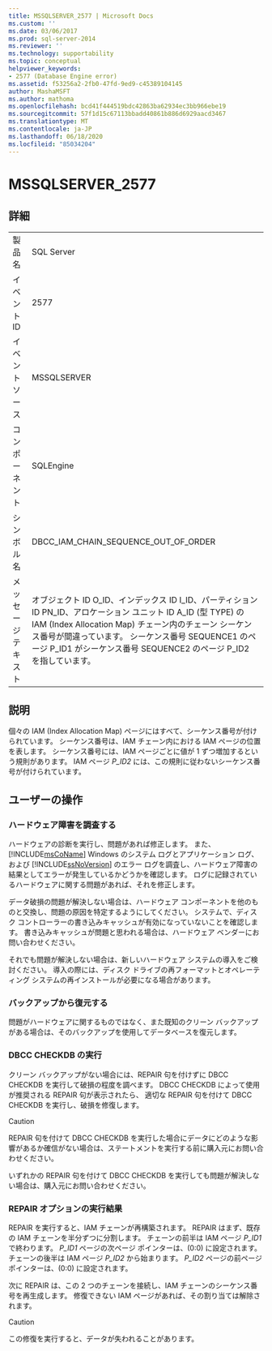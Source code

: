 ```yaml
---
title: MSSQLSERVER_2577 | Microsoft Docs
ms.custom: ''
ms.date: 03/06/2017
ms.prod: sql-server-2014
ms.reviewer: ''
ms.technology: supportability
ms.topic: conceptual
helpviewer_keywords:
- 2577 (Database Engine error)
ms.assetid: f53256a2-2fb0-47fd-9ed9-c45389104145
author: MashaMSFT
ms.author: mathoma
ms.openlocfilehash: bcd41f444519bdc42863ba62934ec3bb966ebe19
ms.sourcegitcommit: 57f1d15c67113bbadd40861b886d6929aacd3467
ms.translationtype: MT
ms.contentlocale: ja-JP
ms.lasthandoff: 06/18/2020
ms.locfileid: "85034204"
---
```

# <a name="mssqlserver_2577"></a>MSSQLSERVER_2577
    
## <a name="details"></a>詳細  
  
|||  
|-|-|  
|製品名|SQL Server|  
|イベント ID|2577|  
|イベント ソース|MSSQLSERVER|  
|コンポーネント|SQLEngine|  
|シンボル名|DBCC_IAM_CHAIN_SEQUENCE_OUT_OF_ORDER|  
|メッセージ テキスト|オブジェクト ID O_ID、インデックス ID I_ID、パーティション ID PN_ID、アロケーション ユニット ID A_ID (型 TYPE) の IAM (Index Allocation Map) チェーン内のチェーン シーケンス番号が間違っています。 シーケンス番号 SEQUENCE1 のページ P_ID1 がシーケンス番号 SEQUENCE2 のページ P_ID2 を指しています。|  
  
## <a name="explanation"></a>説明  
 個々の IAM (Index Allocation Map) ページにはすべて、シーケンス番号が付けられています。 シーケンス番号は、IAM チェーン内における IAM ページの位置を表します。 シーケンス番号には、IAM ページごとに値が 1 ずつ増加するという規則があります。 IAM ページ *P_ID2* には、この規則に従わないシーケンス番号が付けられています。  
  
## <a name="user-action"></a>ユーザーの操作  
  
### <a name="look-for-hardware-failure"></a>ハードウェア障害を調査する  
 ハードウェアの診断を実行し、問題があれば修正します。 また、[!INCLUDE[msCoName](../../includes/msconame-md.md)] Windows のシステム ログとアプリケーション ログ、および [!INCLUDE[ssNoVersion](../../includes/ssnoversion-md.md)] のエラー ログを調査し、ハードウェア障害の結果としてエラーが発生しているかどうかを確認します。 ログに記録されているハードウェアに関する問題があれば、それを修正します。  
  
 データ破損の問題が解決しない場合は、ハードウェア コンポーネントを他のものと交換し、問題の原因を特定するようにしてください。 システムで、ディスク コントローラーの書き込みキャッシュが有効になっていないことを確認します。 書き込みキャッシュが問題と思われる場合は、ハードウェア ベンダーにお問い合わせください。  
  
 それでも問題が解決しない場合は、新しいハードウェア システムの導入をご検討ください。 導入の際には、ディスク ドライブの再フォーマットとオペレーティング システムの再インストールが必要になる場合があります。  
  
### <a name="restore-from-backup"></a>バックアップから復元する  
 問題がハードウェアに関するものではなく、また既知のクリーン バックアップがある場合は、そのバックアップを使用してデータベースを復元します。  
  
### <a name="run-dbcc-checkdb"></a>DBCC CHECKDB の実行  
 クリーン バックアップがない場合には、REPAIR 句を付けずに DBCC CHECKDB を実行して破損の程度を調べます。 DBCC CHECKDB によって使用が推奨される REPAIR 句が表示されたら、 適切な REPAIR 句を付けて DBCC CHECKDB を実行し、破損を修復します。  
  
> [!CAUTION]  
>  REPAIR 句を付けて DBCC CHECKDB を実行した場合にデータにどのような影響があるか確信がない場合は、ステートメントを実行する前に購入元にお問い合わせください。  
  
 いずれかの REPAIR 句を付けて DBCC CHECKDB を実行しても問題が解決しない場合は、購入元にお問い合わせください。  
  
### <a name="results-of-running-repair-options"></a>REPAIR オプションの実行結果  
 REPAIR を実行すると、IAM チェーンが再構築されます。 REPAIR はまず、既存の IAM チェーンを半分ずつに分割します。 チェーンの前半は IAM ページ *P_ID1* で終わります。 *P_ID1* ページの次ページ ポインターは、(0:0) に設定されます。 チェーンの後半は IAM ページ *P_ID2* から始まります。 *P_ID2* ページの前ページ ポインターは、(0:0) に設定されます。  
  
 次に REPAIR は、この 2 つのチェーンを接続し、IAM チェーンのシーケンス番号を再生成します。 修復できない IAM ページがあれば、その割り当ては解除されます。  
  
> [!CAUTION]  
>  この修復を実行すると、データが失われることがあります。  
  
  

